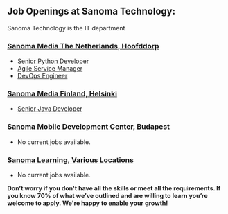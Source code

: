 ## Job Openings at Sanoma Technology:

Sanoma Technology is the IT department 


### [Sanoma Media The Netherlands, Hoofddorp](https://github.com/sanoma/jobs/tree/master/hoofddorp_jobs)

* [Senior Python Developer](https://github.com/sanoma/jobs/blob/master/hoofddorp_jobs/senior_python_developer.md)
* [Agile Service Manager](https://github.com/sanoma/jobs/blob/master/hoofddorp_jobs/agile_service_manager.md)
* [DevOps Engineer](https://github.com/sanoma/jobs/blob/master/hoofddorp_jobs/devops_engineer.md)

<!--* [Senior Big Data Engineer](https://github.com/sanoma/jobs/blob/master/hoofddorp_jobs/senior_big_data_engineer.md)-->


### [Sanoma Media Finland, Helsinki](https://github.com/sanoma/jobs/blob/master/helsinki_jobs)

* [Senior Java Developer](https://github.com/sanoma/jobs/blob/master/helsinki_jobs/senior_java_developer.md)

<!--* [DevOps Engineer](https://github.com/sanoma/jobs/blob/master/hoofddorp_jobs/devops_engineer.md)-->

### [Sanoma Mobile Development Center, Budapest](https://github.com/sanoma/jobs/blob/master/budapest_jobs)

* No current jobs available.

### [Sanoma Learning, Various Locations](https://github.com/sanoma/jobs/blob/master/sanomalearning_jobs/)

* No current jobs available.


**Don’t worry if you don't have all the skills or meet all the requirements. If you know 70% of what we’ve outlined and are willing to learn you’re welcome to apply. We're happy to enable your growth!**
